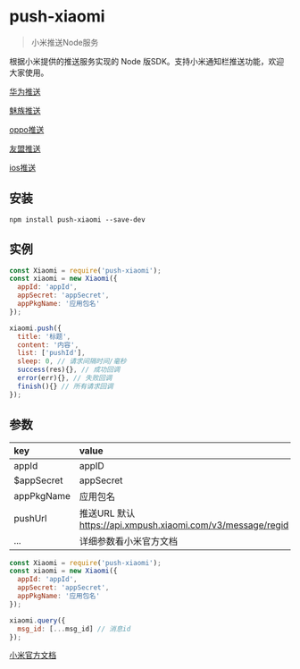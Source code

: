 # push-xiaomi

> 小米推送Node服务

根据小米提供的推送服务实现的 Node 版SDK。支持小米通知栏推送功能，欢迎大家使用。

[华为推送](https://www.npmjs.com/package/push-huawei)

[魅族推送](https://www.npmjs.com/package/push-meizu)

[oppo推送](https://www.npmjs.com/package/push-oppo)

[友盟推送](https://www.npmjs.com/package/push-umeng)

[ios推送](https://www.npmjs.com/package/push-ios)

## 安装
```
npm install push-xiaomi --save-dev
```

## 实例
```javascript
const Xiaomi = require('push-xiaomi');
const xiaomi = new Xiaomi({
  appId: 'appId',
  appSecret: 'appSecret',
  appPkgName: '应用包名'
});

xiaomi.push({
  title: '标题',
  content: '内容',
  list: ['pushId'], 
  sleep: 0, // 请求间隔时间/毫秒
  success(res){}, // 成功回调
  error(err){}, // 失败回调
  finish(){} // 所有请求回调
});
```

## 参数

| key | value |
|:----|:----|
|appId|appID|
|$appSecret|appSecret|
|appPkgName|应用包名|
|pushUrl|推送URL 默认 https://api.xmpush.xiaomi.com/v3/message/regid|
|...|详细参数看小米官方文档|


```javascript
const Xiaomi = require('push-xiaomi');
const xiaomi = new Xiaomi({
  appId: 'appId',
  appSecret: 'appSecret',
  appPkgName: '应用包名'
});

xiaomi.query({
  msg_id: [...msg_id] // 消息id
});
```


[小米官方文档](https://dev.mi.com/console/doc/detail?pId=1163#_0)